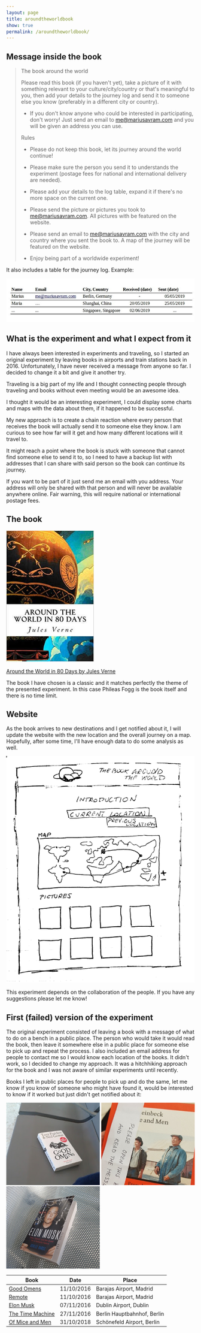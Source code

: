 ```yaml
---
layout: page
title: aroundtheworldbook
show: true
permalink: /aroundtheworldbook/
---
```


## Message inside the book

> The book around the world
>
> Please read this book (if you haven't yet), take a picture of it with something
> relevant to your culture/city/country or that's meaningful to you, then add
> your details to the journey log and send it to someone else you know (preferably
> in a different city or country).
>
> * If you don't know anyone who could be interested in participating, don't worry!
> Just send an email to me@mariusavram.com and you will be given an address you
> can use.
>
>
>
> Rules
>
> - Please do not keep this book, let its journey around the world continue!
>
> - Please make sure the person you send it to understands the experiment (postage
>   fees for national and international delivery are needed).
>
> - Please add your details to the log table, expand it if there's no more space
>   on the current one.
>
> - Please send the picture or pictures you took to me@mariusavram.com. All
>   pictures with be featured on the website.
>
> - Please send an email to me@mariusavram.com with the city and country where you
>   sent the book to. A map of the journey will be featured on the website.
>
> - Enjoy being part of a worldwide experiment!

It also includes a table for the journey log. Example:

![Log](/assets/aroundtheworldbook/log.jpg)

## What is the experiment and what I expect from it

I have always been interested in experiments and traveling, so I started an
original experiment by leaving books in airports and train
stations back in 2016. Unfortunately, I have never received a message from
anyone so far. I decided to change it a bit and give it another try.

Traveling is a big part of my life and I thought connecting people through
traveling and books without even meeting would be an awesome idea.

I thought it would be an interesting experiment, I could display some charts and
maps with the data about them, if it happened to be successful.

My new approach is to create a chain reaction where every person that receives
the book will actually send it to someone else they know. I am curious to see
how far will it get and how many different locations will it travel to.

It might reach a point where the book is stuck with someone that cannot find
someone else to send it to, so I need to have a backup list with addresses that I
can share with said person so the book can continue its journey.

If you want to be part of it just send me an email with you address. Your address
will only be shared with that person and will never be available anywhere
online. Fair warning, this will require national or international postage
fees.

## The book

![Around the World in 80 Days](/assets/aroundtheworldbook/aroundtheworld.jpg)

[Around the World in 80 Days by Jules Verne](https://www.goodreads.com/book/show/54479.Around_the_World_in_Eighty_Days)

The book I have chosen is a classic and it matches perfectly the theme of the
presented experiment. In this case Phileas Fogg is the book itself and there is
no time limit.

## Website

As the book arrives to new destinations and I get notified about it, I will
update the website with the new location and the overall journey on a map.
Hopefully, after some time, I'll have enough data to do some analysis as well.

![Website example](/assets/aroundtheworldbook/website.jpg)

This experiment depends on the collaboration of the people. If you have any suggestions please let me know!

## First (failed) version of the experiment

The original experiment consisted of leaving a book with a message of what to do
on a bench in a public place. The person who would take it would read the book,
then leave it somewhere else in a public place for someone else to pick up and
repeat the process. I also included an email address for people to contact me so
I would know each location of the books. It didn't work, so I decided to change
my approach. It was a hitchhiking approach for the book and I was not aware of
similar experiments until recently.

Books I left in public places for people to pick up and do the same, let me know
if you know of someone who might have found it, would be interested to know if
it worked but just didn't get notified about it:

![Good Omens](/assets/aroundtheworldbook/goodomens.jpg)
![Of Mice and Men](/assets/aroundtheworldbook/miceandmen.jpg)
![Elon Musk](/assets/aroundtheworldbook/elonmusk.jpg)


| Book                                                                          | Date          | Place                         |
| ----                                                                          | ----          | -----                         |
| [Good Omens](https://www.goodreads.com/book/show/12067.Good_Omens)            | 11/10/2016    | Barajas Airport, Madrid       |
| [Remote](https://www.goodreads.com/book/show/17316682-remote)                 | 11/10/2016    | Barajas Airport, Madrid       |
| [Elon Musk](https://www.goodreads.com/book/show/25541028-elon-musk)           | 07/11/2016    | Dublin Airport, Dublin        |
| [The Time Machine](https://www.goodreads.com/book/show/2493.The_Time_Machine) | 27/11/2016    | Berlin Hauptbahnhof, Berlin   |
| [Of Mice and Men](https://www.goodreads.com/book/show/890.Of_Mice_and_Men)    | 31/10/2018    | Schönefeld Airport, Berlin    |

